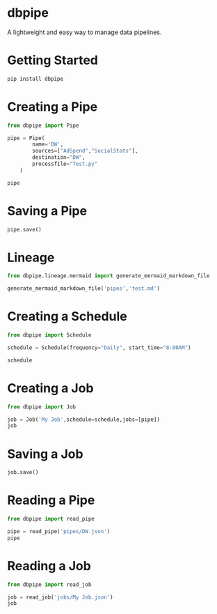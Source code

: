 # dbpipe

A lightweight and easy way to manage data pipelines.

# Getting Started
```cmd
pip install dbpipe
```


# Creating a Pipe
```python
from dbpipe import Pipe

pipe = Pipe(
        name='DW',
        sources=["AdSpend","SocialStats"],
        destination="DW",
        processfile="Test.py"
    )

pipe
```

# Saving a Pipe
```python
pipe.save()
```
# Lineage
```python
from dbpipe.lineage.mermaid import generate_mermaid_markdown_file

generate_mermaid_markdown_file('pipes','test.md')
```

# Creating a Schedule

```python
from dbpipe import Schedule

schedule = Schedule(frequency="Daily", start_time="8:00AM")

schedule
```

# Creating a Job

```python
from dbpipe import Job

job = Job('My Job',schedule=schedule,jobs=[pipe])
job
```
# Saving a Job
```python
job.save()
```

# Reading a Pipe
```python
from dbpipe import read_pipe

pipe = read_pipe('pipes/DW.json')
pipe
```

# Reading a Job

```python
from dbpipe import read_job

job = read_job('jobs/My Job.json')
job
```




